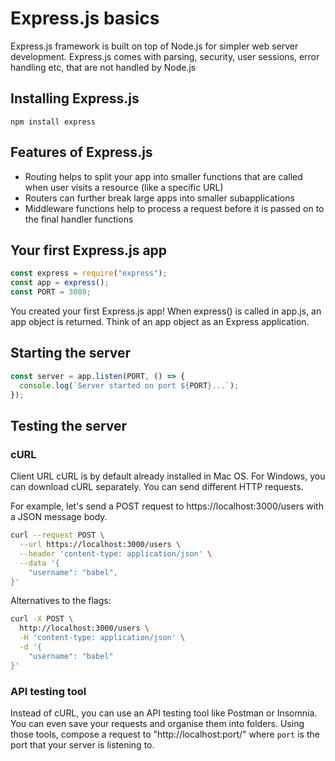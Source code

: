 # Express.js basics

Express.js framework is built on top of Node.js for simpler web server development. Express.js comes with parsing, security, user sessions, error handling etc, that are not handled by Node.js

## Installing Express.js

```
npm install express
```

## Features of Express.js

- Routing helps to split your app into smaller functions that are called when user visits a resource (like a specific URL)
- Routers can further break large apps into smaller subapplications
- Middleware functions help to process a request before it is passed on to the final handler functions

## Your first Express.js app

```js
const express = require("express");
const app = express();
const PORT = 3000;
```

You created your first Express.js app!
When express() is called in app.js, an app object is returned. Think of an app object as an Express application.

## Starting the server

```js
const server = app.listen(PORT, () => {
  console.log(`Server started on port ${PORT}...`);
});
```

## Testing the server

### cURL

Client URL
cURL is by default already installed in Mac OS. For Windows, you can download cURL separately.
You can send different HTTP requests.

For example, let's send a POST request to https://localhost:3000/users with a JSON message body.

```sh
curl --request POST \
  --url https://localhost:3000/users \
  --header 'content-type: application/json' \
  --data '{
    "username": "babel",
}'
```

Alternatives to the flags:

```sh
curl -X POST \
  http://localhost:3000/users \
  -H 'content-type: application/json' \
  -d '{
    "username": "babel"
}'
```

### API testing tool

Instead of cURL, you can use an API testing tool like Postman or Insomnia. You can even save your requests and organise them into folders. Using those tools, compose a request to "http://localhost:port/" where `port` is the port that your server is listening to.
